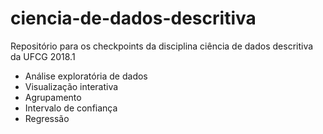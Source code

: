 # ciencia-de-dados-descritiva
Repositório para os checkpoints da disciplina ciência de dados descritiva da UFCG 2018.1

* Análise exploratória de dados
* Visualização interativa
* Agrupamento
* Intervalo de confiança
* Regressão
